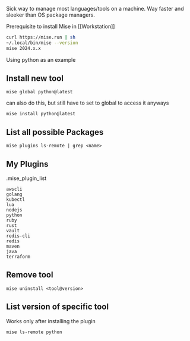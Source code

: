 Sick way to manage most languages/tools on a machine. Way faster and sleeker than OS package managers.

Prerequisite to install Mise in [[Workstation]]

```bash
curl https://mise.run | sh
~/.local/bin/mise --version
mise 2024.x.x
```

Using python as an example
## Install new tool

```
mise global python@latest
```

can also do this, but still have to set to global to access it anyways

```
mise install python@latest
```
## List all possible Packages

```
mise plugins ls-remote | grep <name>
```
## My Plugins

.mise_plugin_list
```
awscli
golang
kubectl
lua
nodejs
python
ruby
rust
vault
redis-cli
redis
maven
java
terraform

```
## Remove tool

```
mise uninstall <tool@version>
```

## List version of specific tool

Works only after installing the plugin

```
mise ls-remote python
```